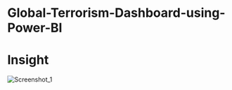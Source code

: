 # Global-Terrorism-Dashboard-using-Power-BI
# Insight
![Screenshot_1](https://github.com/btonmoy/Global-Terrorism-Dashboard-using-Power-BI/assets/37882802/b5f5c4ca-2c53-46ac-b7bc-7c0092b30738)
